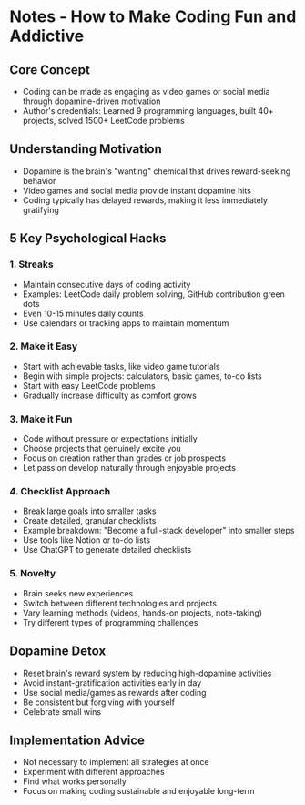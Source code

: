 # Notes - How to Make Coding Fun and Addictive

## Core Concept
- Coding can be made as engaging as video games or social media through dopamine-driven motivation
- Author's credentials: Learned 9 programming languages, built 40+ projects, solved 1500+ LeetCode problems

## Understanding Motivation
- Dopamine is the brain's "wanting" chemical that drives reward-seeking behavior
- Video games and social media provide instant dopamine hits
- Coding typically has delayed rewards, making it less immediately gratifying

## 5 Key Psychological Hacks

### 1. Streaks
- Maintain consecutive days of coding activity
- Examples: LeetCode daily problem solving, GitHub contribution green dots
- Even 10-15 minutes daily counts
- Use calendars or tracking apps to maintain momentum

### 2. Make it Easy
- Start with achievable tasks, like video game tutorials
- Begin with simple projects: calculators, basic games, to-do lists
- Start with easy LeetCode problems
- Gradually increase difficulty as comfort grows

### 3. Make it Fun
- Code without pressure or expectations initially
- Choose projects that genuinely excite you
- Focus on creation rather than grades or job prospects
- Let passion develop naturally through enjoyable projects

### 4. Checklist Approach
- Break large goals into smaller tasks
- Create detailed, granular checklists
- Example breakdown: "Become a full-stack developer" into smaller steps
- Use tools like Notion or to-do lists
- Use ChatGPT to generate detailed checklists

### 5. Novelty
- Brain seeks new experiences
- Switch between different technologies and projects
- Vary learning methods (videos, hands-on projects, note-taking)
- Try different types of programming challenges

## Dopamine Detox
- Reset brain's reward system by reducing high-dopamine activities
- Avoid instant-gratification activities early in day
- Use social media/games as rewards after coding
- Be consistent but forgiving with yourself
- Celebrate small wins

## Implementation Advice
- Not necessary to implement all strategies at once
- Experiment with different approaches
- Find what works personally
- Focus on making coding sustainable and enjoyable long-term
